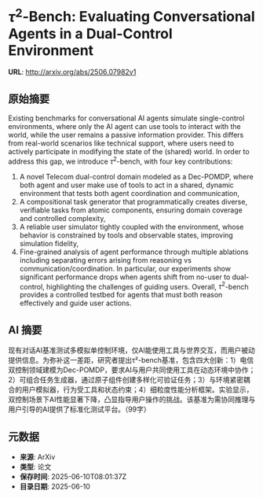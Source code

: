 # $τ^2$-Bench: Evaluating Conversational Agents in a Dual-Control Environment

**URL**: http://arxiv.org/abs/2506.07982v1

## 原始摘要

Existing benchmarks for conversational AI agents simulate single-control
environments, where only the AI agent can use tools to interact with the world,
while the user remains a passive information provider. This differs from
real-world scenarios like technical support, where users need to actively
participate in modifying the state of the (shared) world. In order to address
this gap, we introduce $\tau^2$-bench, with four key contributions:
  1) A novel Telecom dual-control domain modeled as a Dec-POMDP, where both
agent and user make use of tools to act in a shared, dynamic environment that
tests both agent coordination and communication,
  2) A compositional task generator that programmatically creates diverse,
verifiable tasks from atomic components, ensuring domain coverage and
controlled complexity,
  3) A reliable user simulator tightly coupled with the environment, whose
behavior is constrained by tools and observable states, improving simulation
fidelity,
  4) Fine-grained analysis of agent performance through multiple ablations
including separating errors arising from reasoning vs
communication/coordination.
  In particular, our experiments show significant performance drops when agents
shift from no-user to dual-control, highlighting the challenges of guiding
users. Overall, $\tau^2$-bench provides a controlled testbed for agents that
must both reason effectively and guide user actions.


## AI 摘要

现有对话AI基准测试多模拟单控制环境，仅AI能使用工具与世界交互，而用户被动提供信息。为弥补这一差距，研究者提出τ²-bench基准，包含四大创新：1）电信双控制领域建模为Dec-POMDP，要求AI与用户共同使用工具在动态环境中协作；2）可组合任务生成器，通过原子组件创建多样化可验证任务；3）与环境紧密耦合的用户模拟器，行为受工具和状态约束；4）细粒度性能分析框架。实验显示，双控制场景下AI性能显著下降，凸显指导用户操作的挑战。该基准为需协同推理与用户引导的AI提供了标准化测试平台。（99字）

## 元数据

- **来源**: ArXiv
- **类型**: 论文
- **保存时间**: 2025-06-10T08:01:37Z
- **目录日期**: 2025-06-10
